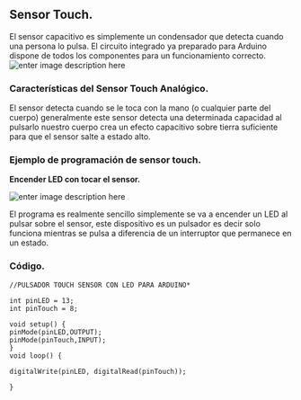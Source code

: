 
## Sensor Touch.

El sensor capacitivo es simplemente un condensador que detecta cuando una persona lo pulsa. El circuito integrado ya preparado para Arduino dispone de todos los componentes para un funcionamiento correcto.
![enter image description here](https://i2.wp.com/www.drouiz.com/wp-content/uploads/2016/03/sensor-capacitivo-arduino.jpg?resize=300,300&ssl=1)

### Características del Sensor Touch Analógico.

El sensor detecta cuando se le toca con la mano (o cualquier parte del cuerpo) generalmente este sensor detecta una determinada capacidad al pulsarlo nuestro cuerpo crea un efecto capacitivo sobre tierra suficiente para que el sensor salte a estado alto.

### Ejemplo de programación de sensor touch.

**Encender LED con tocar el sensor.**

![enter image description here](https://i2.wp.com/www.drouiz.com/wp-content/uploads/2016/03/touch-sensor-4.png)

El programa es realmente sencillo simplemente se va a encender un LED al pulsar sobre el sensor, este dispositivo es un pulsador es decir solo funciona mientras se pulsa a diferencia de un interruptor que permanece en un estado.

### Código.



    //PULSADOR TOUCH SENSOR CON LED PARA ARDUINO*
    
    int pinLED = 13;
    int pinTouch = 8;
    
    void setup() {
    pinMode(pinLED,OUTPUT);
    pinMode(pinTouch,INPUT);
    }
    void loop() {
    
    digitalWrite(pinLED, digitalRead(pinTouch));
    
    }
